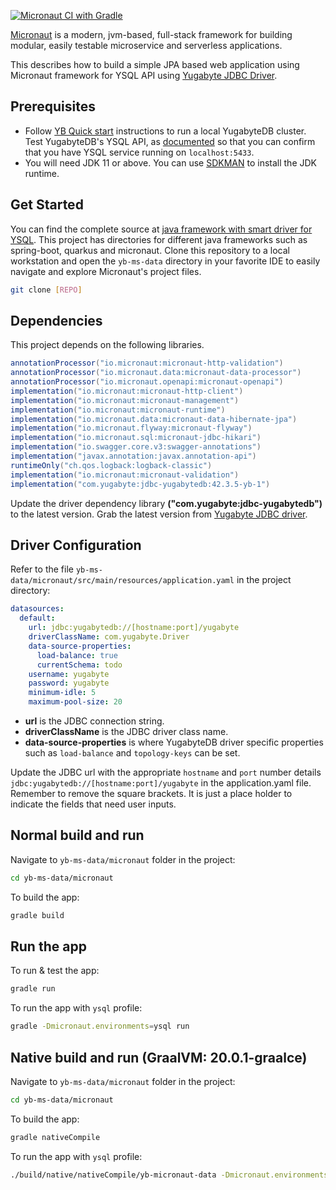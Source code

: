 [![Micronaut CI with Gradle](../../../actions/workflows/gradle-micronaut.yml/badge.svg?branch=main)](../../../actions/workflows/gradle-micronaut.yml)

[Micronaut](https://micronaut.io/) is a modern, jvm-based, full-stack framework for building modular, easily testable microservice and serverless applications.

This describes how to build a simple JPA based web application using Micronaut framework for YSQL API using [Yugabyte JDBC Driver](https://docs.yugabyte.com/latest/integrations/jdbc-driver/).

## Prerequisites

- Follow [YB Quick start](https://docs.yugabyte.com/latest/quick-start/) instructions to run a local YugabyteDB cluster. Test YugabyteDB's YSQL API, as [documented](../../quick-start/explore/ysql/) so that you can confirm that you have YSQL service running on `localhost:5433`.
- You will need JDK 11 or above. You can use [SDKMAN](https://sdkman.io/install) to install the JDK runtime.

## Get Started

You can find the complete source at [java framework with smart driver for YSQL](https://github.com/yugabyte/yb-ms-data.git). This project has directories for different java frameworks such as spring-boot, quarkus and micronaut. Clone this repository to a local workstation and open the `yb-ms-data` directory in your favorite IDE to easily navigate and explore Micronaut's project files.

```sh
git clone [REPO]
```

## Dependencies

This project depends on the following libraries.
```gradle
annotationProcessor("io.micronaut:micronaut-http-validation")
annotationProcessor("io.micronaut.data:micronaut-data-processor")
annotationProcessor("io.micronaut.openapi:micronaut-openapi")
implementation("io.micronaut:micronaut-http-client")
implementation("io.micronaut:micronaut-management")
implementation("io.micronaut:micronaut-runtime")
implementation("io.micronaut.data:micronaut-data-hibernate-jpa")
implementation("io.micronaut.flyway:micronaut-flyway")
implementation("io.micronaut.sql:micronaut-jdbc-hikari")
implementation("io.swagger.core.v3:swagger-annotations")
implementation("javax.annotation:javax.annotation-api")
runtimeOnly("ch.qos.logback:logback-classic")
implementation("io.micronaut:micronaut-validation")
implementation("com.yugabyte:jdbc-yugabytedb:42.3.5-yb-1")
```
Update the driver dependency library **("com.yugabyte:jdbc-yugabytedb")** to the latest version. Grab the latest version from [Yugabyte JDBC driver](https://docs.yugabyte.com/latest/integrations/jdbc-driver/).

## Driver Configuration

Refer to the file `yb-ms-data/micronaut/src/main/resources/application.yaml` in the project directory:

```yml
datasources:
  default:
    url: jdbc:yugabytedb://[hostname:port]/yugabyte
    driverClassName: com.yugabyte.Driver
    data-source-properties:
      load-balance: true
      currentSchema: todo
    username: yugabyte
    password: yugabyte
    minimum-idle: 5
    maximum-pool-size: 20
```

- **url** is the JDBC connection string.
- **driverClassName** is the JDBC driver class name.
- **data-source-properties** is where YugabyteDB driver specific properties such as `load-balance` and `topology-keys` can be set.

Update the JDBC url with the appropriate `hostname` and `port` number details `jdbc:yugabytedb://[hostname:port]/yugabyte` in the application.yaml file. Remember to remove the square brackets. It is just a place holder to indicate the fields that need user inputs.

## Normal build and run

Navigate to `yb-ms-data/micronaut` folder in the project:

```sh
cd yb-ms-data/micronaut
```

To build the app:

```sh
gradle build
```

## Run the app

To run & test the app:

```sh
gradle run
```

To run the app with `ysql` profile:
```sh
gradle -Dmicronaut.environments=ysql run
```

## Native build and run (GraalVM: 20.0.1-graalce)

Navigate to `yb-ms-data/micronaut` folder in the project:

```sh
cd yb-ms-data/micronaut
```

To build the app:

```sh
gradle nativeCompile
```

To run the app with `ysql` profile:

```sh
./build/native/nativeCompile/yb-micronaut-data -Dmicronaut.environments=ysql
```
